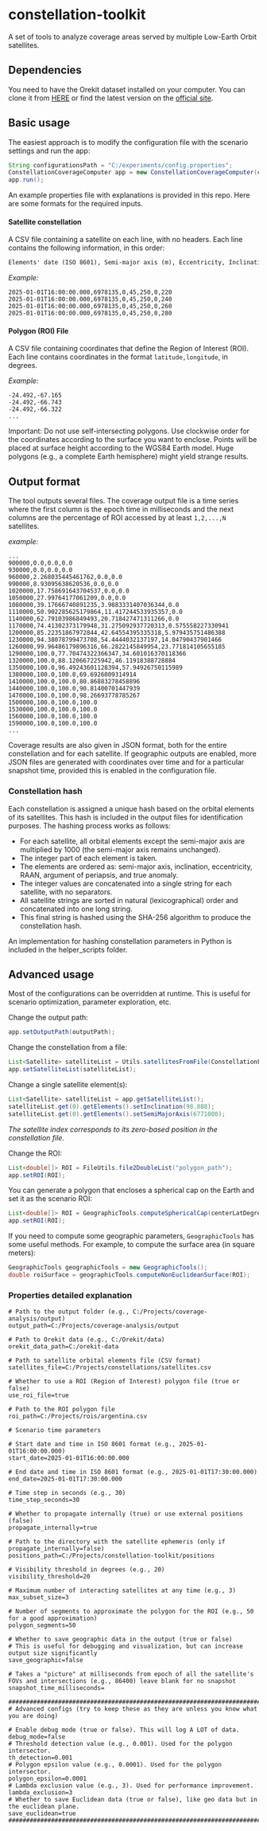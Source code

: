 # constellation-toolkit
A set of tools to analyze coverage areas served by multiple Low-Earth Orbit satellites.

## Dependencies

You need to have the Orekit dataset installed on your computer. You can clone it from [HERE](https://github.com/santiagohenn/orekit-data.git) or find the latest version on the [official site](https://orekit.org).

## Basic usage

The easiest approach is to modify the configuration file with the scenario settings and run the app:

```java
String configurationsPath = "C:/experiments/config.properties";
ConstellationCoverageComputer app = new ConstellationCoverageComputer(configurationsPath);
app.run();
```

An example properties file with explanations is provided in this repo. Here are some formats for the required inputs.

#### Satellite constellation

A CSV file containing a satellite on each line, with no headers. Each line contains the following information, in this order:

```tex
Elements' date (ISO 8601), Semi-major axis (m), Eccentricity, Inclination (°), RAAN (°), Arg. of Periapsis (°), True Anomaly (°)
```
_Example:_

```csv
2025-01-01T16:00:00.000,6978135,0,45,250,0,220
2025-01-01T16:00:00.000,6978135,0,45,250,0,240
2025-01-01T16:00:00.000,6978135,0,45,250,0,260
2025-01-01T16:00:00.000,6978135,0,45,250,0,280
```

#### Polygon (ROI) File

A CSV file containing coordinates that define the Region of Interest (ROI). Each line contains coordinates in the format `latitude,longitude`, in degrees.

_Example:_

```csv
-24.492,-67.165
-24.492,-66.743
-24.492,-66.322
...
```

Important: Do not use self-intersecting polygons. Use clockwise order for the coordinates according to the surface you want to enclose. Points will be placed at surface height according to the WGS84 Earth model. Huge polygons (e.g., a complete Earth hemisphere) might yield strange results.

## Output format

The tool outputs several files. The coverage output file is a time series where the first column is the epoch time in milliseconds and the next columns are the percentage of ROI accessed by at least `1,2,...,N` satellites.

_example:_

```csv
...
900000,0.0,0.0,0.0
930000,0.0,0.0,0.0
960000,2.268035445461762,0.0,0.0
990000,8.93095638620536,0.0,0.0
1020000,17.758691643704537,0.0,0.0
1050000,27.99764177061209,0.0,0.0
1080000,39.17666740891235,3.9883331407036344,0.0
1110000,50.902285625179864,11.417244533935357,0.0
1140000,62.79103986849493,20.718427471311266,0.0
1170000,74.41302373179948,31.275092937720313,0.575558227330941
1200000,85.22351867972844,42.64554395335318,5.979435751486388
1230000,94.38078799473708,54.4444032137197,14.04790437901466
1260000,99.96486179896316,66.2822145849954,23.771814105655185
1290000,100.0,77.70474322366347,34.601016370118366
1320000,100.0,88.120667225942,46.11918388728884
1350000,100.0,96.49243601128394,57.94926750115989
1380000,100.0,100.0,69.6926009314914
1410000,100.0,100.0,80.86883278458896
1440000,100.0,100.0,90.81400701447939
1470000,100.0,100.0,98.26693778785267
1500000,100.0,100.0,100.0
1530000,100.0,100.0,100.0
1560000,100.0,100.0,100.0
1590000,100.0,100.0,100.0
...
```

Coverage results are also given in JSON format, both for the entire constellation and for each satellite. If geographic outputs are enabled, more JSON files are generated with coordinates over time and for a particular snapshot time, provided this is enabled in the configuration file.

### Constellation hash

Each constellation is assigned a unique hash based on the orbital elements of its satellites. This hash is included in the output files for identification purposes. The hashing process works as follows:

- For each satellite, all orbital elements except the semi-major axis are multiplied by 1000 (the semi-major axis remains unchanged).
- The integer part of each element is taken.
- The elements are ordered as: semi-major axis, inclination, eccentricity, RAAN, argument of periapsis, and true anomaly.
- The integer values are concatenated into a single string for each satellite, with no separators.
- All satellite strings are sorted in natural (lexicographical) order and concatenated into one long string.
- This final string is hashed using the SHA-256 algorithm to produce the constellation hash.

An implementation for hashing constellation parameters in Python is included in the helper_scripts folder.

## Advanced usage

Most of the configurations can be overridden at runtime. This is useful for scenario optimization, parameter exploration, etc.

Change the output path:

```java
app.setOutputPath(outputPath);
```

Change the constellation from a file:

```java
List<Satellite> satelliteList = Utils.satellitesFromFile(ConstellationFilePath);
app.setSatelliteList(satelliteList);
```
Change a single satellite element(s):

```java
List<Satellite> satelliteList = app.getSatelliteList();
satelliteList.get(0).getElements().setInclination(98.888);
satelliteList.get(0).getElements().setSemiMajorAxis(6771000);
```
_The satellite index corresponds to its zero-based position in the constellation file._

Change the ROI:

```java
List<double[]> ROI = FileUtils.file2DoubleList("polygon_path");
app.setROI(ROI);
```

You can generate a polygon that encloses a spherical cap on the Earth and set it as the scenario ROI:

```java
List<double[]> ROI = GeographicTools.computeSphericalCap(centerLatDegrees, centerLonDegrees, roiSphericalRadius, roiSegments);
app.setROI(ROI);
```

If you need to compute some geographic parameters, `GeographicTools` has some useful methods. For example, to compute the surface area (in square meters):

```java
GeographicTools geographicTools = new GeographicTools();
double roiSurface = geographicTools.computeNonEuclideanSurface(ROI);
```

### Properties detailed explanation

```properties
# Path to the output folder (e.g., C:/Projects/coverage-analysis/output)
output_path=C:/Projects/coverage-analysis/output

# Path to Orekit data (e.g., C:/Orekit/data)
orekit_data_path=C:/orekit-data

# Path to satellite orbital elements file (CSV format)
satellites_file=C:/Projects/constellations/satellites.csv

# Whether to use a ROI (Region of Interest) polygon file (true or false)
use_roi_file=true

# Path to the ROI polygon file
roi_path=C:/Projects/rois/argentina.csv

# Scenario time parameters

# Start date and time in ISO 8601 format (e.g., 2025-01-01T16:00:00.000)
start_date=2025-01-01T16:00:00.000

# End date and time in ISO 8601 format (e.g., 2025-01-01T17:30:00.000)
end_date=2025-01-01T17:30:00.000

# Time step in seconds (e.g., 30)
time_step_seconds=30

# Whether to propagate internally (true) or use external positions (false)
propagate_internally=true

# Path to the directory with the satellite ephemeris (only if propagate_internally=false)
positions_path=C:/Projects/constellation-toolkit/positions

# Visibility threshold in degrees (e.g., 20)
visibility_threshold=20

# Maximum number of interacting satellites at any time (e.g., 3)
max_subset_size=3

# Number of segments to approximate the polygon for the ROI (e.g., 50 for a good approximation)
polygon_segments=50

# Whether to save geographic data in the output (true or false)
# This is useful for debugging and visualization, but can increase output size significantly
save_geographic=false

# Takes a "picture" at milliseconds from epoch of all the satellite's FOVs and intersections (e.g., 86400) leave blank for no snapshot
snapshot_time_milliseconds=

#####################################################################################
# Advanced configs (try to keep these as they are unless you know what you are doing)

# Enable debug mode (true or false). This will log A LOT of data.
debug_mode=false
# Threshold detection value (e.g., 0.001). Used for the polygon intersector.
th_detection=0.001
# Polygon epsilon value (e.g., 0.0001). Used for the polygon intersector.
polygon_epsilon=0.0001
# Lambda exclusion value (e.g., 3). Used for performance improvement.
lambda_exclusion=3
# Whether to save Euclidean data (true or false), like geo data but in the euclidean plane.
save_euclidean=true
#####################################################################################
```